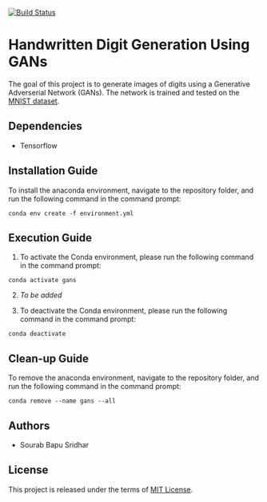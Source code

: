 [![Build Status](https://www.travis-ci.com/sourabbapusridhar/handwritten-digit-generation-using-gans.svg?branch=master)](https://www.travis-ci.com/sourabbapusridhar)

# Handwritten Digit Generation Using GANs

The goal of this project is to generate images of digits using a Generative Adverserial Network (GANs). The network is trained and tested on the [MNIST dataset](http://yann.lecun.com/exdb/mnist/).

## Dependencies
* Tensorflow

## Installation Guide
To install the anaconda environment, navigate to the repository folder, and run the following command in the command prompt:

`conda env create -f environment.yml`

## Execution Guide
1. To activate the Conda environment, please run the following command in the command prompt:

`conda activate gans`

2. *To be added*

3. To deactivate the Conda environment, please run the following command in the command prompt:

`conda deactivate`

## Clean-up Guide
To remove the anaconda environment, navigate to the repository folder, and run the following command in the command prompt:

`conda remove --name gans --all`

## Authors
* Sourab Bapu Sridhar

## License
This project is released under the terms of [MIT License](LICENSE).